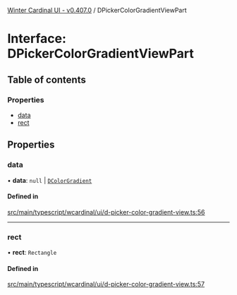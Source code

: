 [Winter Cardinal UI - v0.407.0](../index.md) / DPickerColorGradientViewPart

# Interface: DPickerColorGradientViewPart

## Table of contents

### Properties

- [data](DPickerColorGradientViewPart.md#data)
- [rect](DPickerColorGradientViewPart.md#rect)

## Properties

### data

• **data**: ``null`` \| [`DColorGradient`](DColorGradient.md)

#### Defined in

[src/main/typescript/wcardinal/ui/d-picker-color-gradient-view.ts:56](https://github.com/winter-cardinal/winter-cardinal-ui/blob/v0.407.0/src/main/typescript/wcardinal/ui/d-picker-color-gradient-view.ts#L56)

___

### rect

• **rect**: `Rectangle`

#### Defined in

[src/main/typescript/wcardinal/ui/d-picker-color-gradient-view.ts:57](https://github.com/winter-cardinal/winter-cardinal-ui/blob/v0.407.0/src/main/typescript/wcardinal/ui/d-picker-color-gradient-view.ts#L57)
